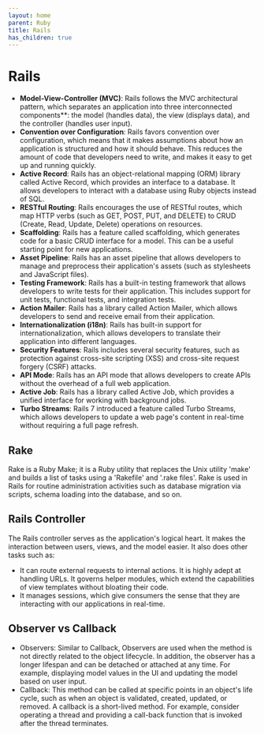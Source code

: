 ```yaml
---
layout: home
parent: Ruby
title: Rails
has_children: true
---
```


# Rails

- **Model-View-Controller (MVC)**: Rails follows the MVC architectural pattern, which separates an application into three interconnected components**: the model (handles data), the view (displays data), and the controller (handles user input).
- **Convention over Configuration**: Rails favors convention over configuration, which means that it makes assumptions about how an application is structured and how it should behave. This reduces the amount of code that developers need to write, and makes it easy to get up and running quickly.
- **Active Record**: Rails has an object-relational mapping (ORM) library called Active Record, which provides an interface to a database. It allows developers to interact with a database using Ruby objects instead of SQL.
- **RESTful Routing**: Rails encourages the use of RESTful routes, which map HTTP verbs (such as GET, POST, PUT, and DELETE) to CRUD (Create, Read, Update, Delete) operations on resources.
- **Scaffolding**: Rails has a feature called scaffolding, which generates code for a basic CRUD interface for a model. This can be a useful starting point for new applications.
- **Asset Pipeline**: Rails has an asset pipeline that allows developers to manage and preprocess their application's assets (such as stylesheets and JavaScript files).
- **Testing Framework**: Rails has a built-in testing framework that allows developers to write tests for their application. This includes support for unit tests, functional tests, and integration tests.
- **Action Mailer**: Rails has a library called Action Mailer, which allows developers to send and receive email from their application.
- **Internationalization (i18n)**: Rails has built-in support for internationalization, which allows developers to translate their application into different languages.
- **Security Features**: Rails includes several security features, such as protection against cross-site scripting (XSS) and cross-site request forgery (CSRF) attacks.
- **API Mode**: Rails has an API mode that allows developers to create APIs without the overhead of a full web application.
- **Active Job**: Rails has a library called Active Job, which provides a unified interface for working with background jobs.
- **Turbo Streams**: Rails 7 introduced a feature called Turbo Streams, which allows developers to update a web page's content in real-time without requiring a full page refresh.

## Rake

Rake is a Ruby Make; it is a Ruby utility that replaces the Unix utility 'make' and builds a list of tasks using a 'Rakefile' and '.rake files'. Rake is used in Rails for routine administration activities such as database migration via scripts, schema loading into the database, and so on.

## Rails Controller

The Rails controller serves as the application's logical heart. It makes the interaction between users, views, and the model easier. It also does other tasks such as:

- It can route external requests to internal actions. It is highly adept at handling URLs. It governs helper modules, which extend the capabilities of view templates without bloating their code.
- It manages sessions, which give consumers the sense that they are interacting with our applications in real-time.

## Observer vs Callback

- Observers: Similar to Callback, Observers are used when the method is not directly related to the object lifecycle. In addition, the observer has a longer lifespan and can be detached or attached at any time. For example, displaying model values in the UI and updating the model based on user input.
- Callback: This method can be called at specific points in an object's life cycle, such as when an object is validated, created, updated, or removed. A callback is a short-lived method. For example, consider operating a thread and providing a call-back function that is invoked after the thread terminates.
